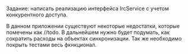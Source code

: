 Задание: написать реализацию интерфейса IrcService с учетом конкурентного доступа.

В данном приложении существуют некоторые недостатки, которые помечены как //todo.
В дальнейшем нужно будет подумать, как сократить расходы на объектах синхронизации.
Так же необходимо покрыть тестами весь фкнкционал.
